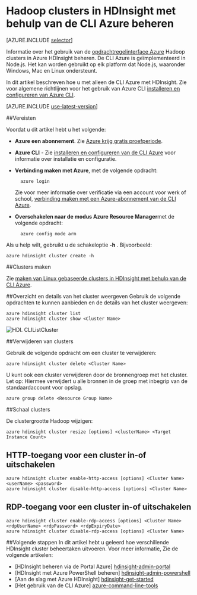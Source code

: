 <properties
    pageTitle="Hadoop clusters met Azure CLI beheren | Microsoft Azure"
    description="Met behulp van de CLI Azure beheren Hadoop clusters in HDIsight"
    services="hdinsight"
    editor="cgronlun"
    manager="jhubbard"
    authors="mumian"
    tags="azure-portal"
    documentationCenter=""/>

<tags
    ms.service="hdinsight"
    ms.workload="big-data"
    ms.tgt_pltfrm="na"
    ms.devlang="na"
    ms.topic="article"
    ms.date="08/10/2016"
    ms.author="jgao"/>

# <a name="manage-hadoop-clusters-in-hdinsight-using-the-azure-cli"></a>Hadoop clusters in HDInsight met behulp van de CLI Azure beheren

[AZURE.INCLUDE [selector](../../includes/hdinsight-portal-management-selector.md)]

Informatie over het gebruik van de [opdrachtregelinterface Azure](../xplat-cli-install.md) Hadoop clusters in Azure HDInsight beheren. De CLI Azure is geïmplementeerd in Node.js. Het kan worden gebruikt op elk platform dat Node.js, waaronder Windows, Mac en Linux ondersteunt.

In dit artikel beschreven hoe u met alleen de CLI Azure met HDInsight. Zie voor algemene richtlijnen voor het gebruik van Azure CLI [installeren en configureren van Azure CLI][azure-command-line-tools].

[AZURE.INCLUDE [use-latest-version](../../includes/hdinsight-use-latest-cli.md)]

##<a name="prerequisites"></a>Vereisten

Voordat u dit artikel hebt u het volgende:

- **Azure een abonnement**. Zie [Azure krijg gratis proefperiode](https://azure.microsoft.com/documentation/videos/get-azure-free-trial-for-testing-hadoop-in-hdinsight/).
- **Azure CLI** - Zie [installeren en configureren van de CLI Azure](../xplat-cli-install.md) voor informatie over installatie en configuratie.
- **Verbinding maken met Azure**, met de volgende opdracht:

        azure login

    Zie voor meer informatie over verificatie via een account voor werk of school, [verbinding maken met een Azure-abonnement van de CLI Azure](xplat-cli-connect.md).
    
- **Overschakelen naar de modus Azure Resource Manager**met de volgende opdracht:

        azure config mode arm

Als u help wilt, gebruikt u de schakeloptie **-h** .  Bijvoorbeeld:

    azure hdinsight cluster create -h
    
##<a name="create-clusters"></a>Clusters maken

Zie [maken van Linux gebaseerde clusters in HDInsight met behulp van de CLI Azure](hdinsight-hadoop-create-linux-clusters-azure-cli.md).

##<a name="list-and-show-cluster-details"></a>Overzicht en details van het cluster weergeven
Gebruik de volgende opdrachten te kunnen aanbieden en de details van het cluster weergeven:

    azure hdinsight cluster list
    azure hdinsight cluster show <Cluster Name>

![HDI. CLIListCluster][image-cli-clusterlisting]


##<a name="delete-clusters"></a>Verwijderen van clusters

Gebruik de volgende opdracht om een cluster te verwijderen:

    azure hdinsight cluster delete <Cluster Name>

U kunt ook een cluster verwijderen door de bronnengroep met het cluster. Let op: Hiermee verwijdert u alle bronnen in de groep met inbegrip van de standaardaccount voor opslag.

    azure group delete <Resource Group Name>

##<a name="scale-clusters"></a>Schaal clusters

De clustergrootte Hadoop wijzigen:

    azure hdinsight cluster resize [options] <clusterName> <Target Instance Count>


## <a name="enabledisable-http-access-for-a-cluster"></a>HTTP-toegang voor een cluster in-of uitschakelen

    azure hdinsight cluster enable-http-access [options] <Cluster Name> <userName> <password>
    azure hdinsight cluster disable-http-access [options] <Cluster Name>

## <a name="enabledisable-rdp-access-for-a-cluster"></a>RDP-toegang voor een cluster in-of uitschakelen

    azure hdinsight cluster enable-rdp-access [options] <Cluster Name> <rdpUserName> <rdpPassword> <rdpExpiryDate>
    azure hdinsight cluster disable-rdp-access [options] <Cluster Name>


##<a name="next-steps"></a>Volgende stappen
In dit artikel hebt u geleerd hoe verschillende HDInsight cluster beheertaken uitvoeren. Voor meer informatie, Zie de volgende artikelen:

* [HDInsight beheren via de Portal Azure] [hdinsight-admin-portal]
* [HDInsight met Azure PowerShell beheren] [hdinsight-admin-powershell]
* [Aan de slag met Azure HDInsight] [hdinsight-get-started]
* [Het gebruik van de CLI Azure] [azure-command-line-tools]


[azure-command-line-tools]: ../xplat-cli-install.md
[azure-create-storageaccount]: ../storage-create-storage-account.md
[azure-purchase-options]: http://azure.microsoft.com/pricing/purchase-options/
[azure-member-offers]: http://azure.microsoft.com/pricing/member-offers/
[azure-free-trial]: http://azure.microsoft.com/pricing/free-trial/


[hdinsight-admin-portal]: hdinsight-administer-use-management-portal.md
[hdinsight-admin-powershell]: hdinsight-administer-use-powershell.md
[hdinsight-get-started]: hdinsight-hadoop-linux-tutorial-get-started.md

[image-cli-account-download-import]: ./media/hdinsight-administer-use-command-line/HDI.CLIAccountDownloadImport.png
[image-cli-clustercreation]: ./media/hdinsight-administer-use-command-line/HDI.CLIClusterCreation.png
[image-cli-clustercreation-config]: ./media/hdinsight-administer-use-command-line/HDI.CLIClusterCreationConfig.png
[image-cli-clusterlisting]: ./media/hdinsight-administer-use-command-line/HDI.CLIListClusters.png "Een lijst en clusters weergeven"

